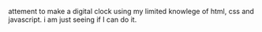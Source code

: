 attement to make a digital clock using my limited knowlege of html, css and javascript.
i am just seeing if I can do it.